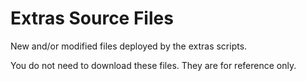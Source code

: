 # Extras Source Files
New and/or modified files deployed by the extras scripts.

You do not need to download these files. They are for reference only.
